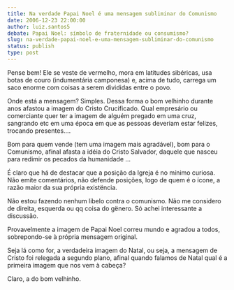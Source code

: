 ```yaml
---
title: Na verdade Papai Noel é uma mensagem subliminar do Comunismo
date: 2006-12-23 22:00:00
author: luiz.santos5
debate: Papai Noel: símbolo de fraternidade ou consumismo? 
slug: na-verdade-papai-noel-e-uma-mensagem-subliminar-do-comunismo
status: publish 
type: post
---
```


Pense bem! Ele se veste de vermelho, mora em latitudes sibéricas, usa botas de couro (indumentária camponesa) e, acima de tudo, carrega um saco enorme com coisas a serem divididas entre o povo.  

 Onde está a mensagem? Simples. Dessa forma o bom velhinho durante anos afastou a imagem do Cristo Crucificado. Qual empresário ou comerciante quer ter a imagem de alguém pregado em uma cruz, sangrando etc em uma época em que as pessoas deveriam estar felizes, trocando presentes....   

 Bom para quem vende (tem uma imagem mais agradável), bom para o Comunismo, afinal afasta a idéia do Cristo Salvador, daquele que nasceu para redimir os pecados da humanidade ...  

É claro que há de destacar que a posição da Igreja é no mínimo curiosa. Não emite comentários, não defende posições, logo de quem é o ícone, a razão maior da sua própria existëncia.  

 Não estou fazendo nenhum libelo contra o comunismo. Não me considero de direita, esquerda ou qq coisa do gënero. Só achei interessante a discussão.   

Provavelmente a imagem de Papai Noel correu mundo e agradou a todos, sobrepondo-se à própria mensagem original.  

Seja lá como for, a verdadeira imagem do Natal, ou seja, a mensagem de Cristo foi relegada a segundo plano, afinal quando falamos de Natal qual é a primeira imagem que nos vem à cabeça?  

Claro, a do bom velhinho.
